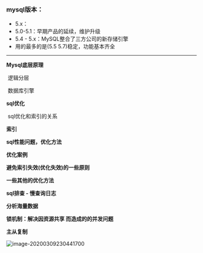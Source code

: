 ### mysql版本：

* 5.x：
* 5.0-5.1：早期产品的延续，维护升级
* 5.4 - 5.x：MySQL整合了三方公司的新存储引擎
* 用的最多的是(5.5  5.7)稳定，功能基本齐全

---

**Mysql底层原理**

​	逻辑分层

​	数据库引擎

**sql优化**

​		sql优化和索引的关系

**索引**

**sql性能问题，优化方法**

**优化案例**

**避免索引失效(优化失效)的一些原则**

**一些其他的优化方法**

**sql排查 - 慢查询日志**

**分析海量数据**

**锁机制：解决因资源共享 而造成的的并发问题**

**主从复制**

![image-20200309230441700](E:\Desktop\note\Mysql\image-20200309230441700.png)